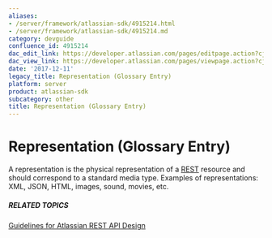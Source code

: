```yaml
---
aliases:
- /server/framework/atlassian-sdk/4915214.html
- /server/framework/atlassian-sdk/4915214.md
category: devguide
confluence_id: 4915214
dac_edit_link: https://developer.atlassian.com/pages/editpage.action?cjm=wozere&pageId=4915214
dac_view_link: https://developer.atlassian.com/pages/viewpage.action?cjm=wozere&pageId=4915214
date: '2017-12-11'
legacy_title: Representation (Glossary Entry)
platform: server
product: atlassian-sdk
subcategory: other
title: Representation (Glossary Entry)
---
```

# Representation (Glossary Entry)

A representation is the physical representation of a [REST](/server/framework/atlassian-sdk/rest-glossary-entry) resource and should correspond to a standard media type. Examples of representations: XML, JSON, HTML, images, sound, movies, etc.

##### RELATED TOPICS

<a href="/pages/createpage.action?spaceKey=DOCS&amp;title=Guidelines+for+Atlassian+REST+API+Design&amp;linkCreation=true&amp;fromPageId=4915214" class="createlink">Guidelines for Atlassian REST API Design</a>













































































